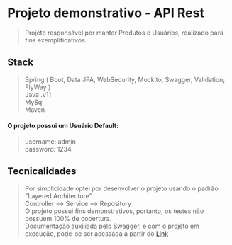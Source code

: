 # Projeto demonstrativo - API Rest                                                                                                                
                                                                                          
> Projeto responsável por manter Produtos e Usuários, realizado para fins exemplificativos.                                                                                  
                                                                                                                            
## Stack
                                                                                                                        
> Spring ( Boot, Data JPA, WebSecurity, Mockito, Swagger, Validation, FlyWay )                                                     
> Java .v11                                                                                                                     
> MySql                                                                                                         
> Maven                                                                                                                                                                                                                                                                                                      
#### O projeto possui um Usuário Default:                                                                          
                                                                                          
> username: admin                                                                                                                   
> password: 1234                                                                                                                                                
                                                                                                                      
## Tecnicalidades                                                                                                                                                                                                                                                                                                                                                                           
> Por simplicidade optei por desenvolver o projeto usando o padrão "Layered Architecture".                                
> Controller --> Service --> Repository                                                                                                                                   
> O projeto possui fins demonstrativos, portanto, os testes não possuem 100% de cobertura.                                                           
> Documentação auxiliada pelo Swagger, e com o projeto em execução, pode-se ser acessada a partir do [Link](http://localhost:8080/swagger-ui.html)
